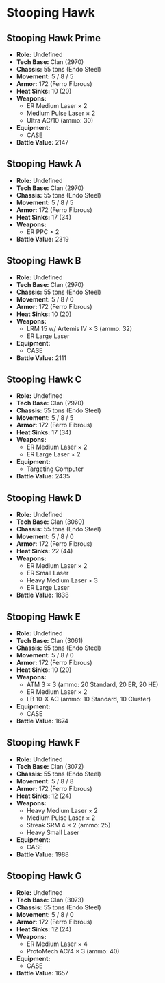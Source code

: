 # Stooping Hawk
## Stooping Hawk Prime
- **Role:** Undefined
- **Tech Base:** Clan (2970)
- **Chassis:** 55 tons (Endo Steel)
- **Movement:** 5 / 8 / 5
- **Armor:** 172 (Ferro Fibrous)
- **Heat Sinks:** 10 (20)
- **Weapons:**
  - ER Medium Laser × 2
  - Medium Pulse Laser × 2
  - Ultra AC/10 (ammo: 30)
- **Equipment:**
  - CASE
- **Battle Value:** 2147

## Stooping Hawk A
- **Role:** Undefined
- **Tech Base:** Clan (2970)
- **Chassis:** 55 tons (Endo Steel)
- **Movement:** 5 / 8 / 5
- **Armor:** 172 (Ferro Fibrous)
- **Heat Sinks:** 17 (34)
- **Weapons:**
  - ER PPC × 2
- **Battle Value:** 2319

## Stooping Hawk B
- **Role:** Undefined
- **Tech Base:** Clan (2970)
- **Chassis:** 55 tons (Endo Steel)
- **Movement:** 5 / 8 / 0
- **Armor:** 172 (Ferro Fibrous)
- **Heat Sinks:** 10 (20)
- **Weapons:**
  - LRM 15 w/ Artemis IV × 3 (ammo: 32)
  - ER Large Laser
- **Equipment:**
  - CASE
- **Battle Value:** 2111

## Stooping Hawk C
- **Role:** Undefined
- **Tech Base:** Clan (2970)
- **Chassis:** 55 tons (Endo Steel)
- **Movement:** 5 / 8 / 5
- **Armor:** 172 (Ferro Fibrous)
- **Heat Sinks:** 17 (34)
- **Weapons:**
  - ER Medium Laser × 2
  - ER Large Laser × 2
- **Equipment:**
  - Targeting Computer
- **Battle Value:** 2435

## Stooping Hawk D
- **Role:** Undefined
- **Tech Base:** Clan (3060)
- **Chassis:** 55 tons (Endo Steel)
- **Movement:** 5 / 8 / 0
- **Armor:** 172 (Ferro Fibrous)
- **Heat Sinks:** 22 (44)
- **Weapons:**
  - ER Medium Laser × 2
  - ER Small Laser
  - Heavy Medium Laser × 3
  - ER Large Laser
- **Battle Value:** 1838

## Stooping Hawk E
- **Role:** Undefined
- **Tech Base:** Clan (3061)
- **Chassis:** 55 tons (Endo Steel)
- **Movement:** 5 / 8 / 0
- **Armor:** 172 (Ferro Fibrous)
- **Heat Sinks:** 10 (20)
- **Weapons:**
  - ATM 3 × 3 (ammo: 20 Standard, 20 ER, 20 HE)
  - ER Medium Laser × 2
  - LB 10-X AC (ammo: 10 Standard, 10 Cluster)
- **Equipment:**
  - CASE
- **Battle Value:** 1674

## Stooping Hawk F
- **Role:** Undefined
- **Tech Base:** Clan (3072)
- **Chassis:** 55 tons (Endo Steel)
- **Movement:** 5 / 8 / 8
- **Armor:** 172 (Ferro Fibrous)
- **Heat Sinks:** 12 (24)
- **Weapons:**
  - Heavy Medium Laser × 2
  - Medium Pulse Laser × 2
  - Streak SRM 4 × 2 (ammo: 25)
  - Heavy Small Laser
- **Equipment:**
  - CASE
- **Battle Value:** 1988

## Stooping Hawk G
- **Role:** Undefined
- **Tech Base:** Clan (3073)
- **Chassis:** 55 tons (Endo Steel)
- **Movement:** 5 / 8 / 0
- **Armor:** 172 (Ferro Fibrous)
- **Heat Sinks:** 12 (24)
- **Weapons:**
  - ER Medium Laser × 4
  - ProtoMech AC/4 × 3 (ammo: 40)
- **Equipment:**
  - CASE
- **Battle Value:** 1657

